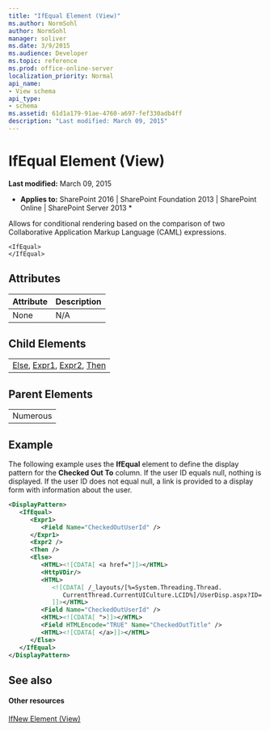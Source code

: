 ```yaml
---
title: "IfEqual Element (View)"
ms.author: NormSohl
author: NormSohl
manager: soliver
ms.date: 3/9/2015
ms.audience: Developer
ms.topic: reference
ms.prod: office-online-server
localization_priority: Normal
api_name:
- View schema
api_type:
- schema
ms.assetid: 61d1a179-91ae-4760-a697-fef330adb4ff
description: "Last modified: March 09, 2015"
---
```


# IfEqual Element (View)

 **Last modified:** March 09, 2015 
  
 * **Applies to:** SharePoint 2016 | SharePoint Foundation 2013 | SharePoint Online | SharePoint Server 2013 * 
  
Allows for conditional rendering based on the comparison of two Collaborative Application Markup Language (CAML) expressions.
  
```
<IfEqual>
</IfEqual>
```

## Attributes

|**Attribute**|**Description**|
|:-----|:-----|
|None  <br/> |N/A  <br/> |
   
## Child Elements

||
|:-----|
|[Else](else-element-view.md), [Expr1](expr1-element-view.md), [Expr2](expr2-element-view.md), [Then](then-element-view.md)|
   
## Parent Elements

||
|:-----|
|Numerous |
   
## Example

The following example uses the **IfEqual** element to define the display pattern for the **Checked Out To** column. If the user ID equals null, nothing is displayed. If the user ID does not equal null, a link is provided to a display form with information about the user. 
  
```XML
<DisplayPattern>
   <IfEqual>
      <Expr1>
         <Field Name="CheckedOutUserId" />
      </Expr1>
      <Expr2 />
      <Then />
      <Else>
         <HTML><![CDATA[ <a href="]]></HTML>
         <HttpVDir/>
         <HTML>
            <![CDATA[ /_layouts/[%=System.Threading.Thread.
               CurrentThread.CurrentUICulture.LCID%]/UserDisp.aspx?ID=
            ]]></HTML>
         <Field Name="CheckedOutUserId" />
         <HTML><![CDATA[ ">]]></HTML>
         <Field HTMLEncode="TRUE" Name="CheckedOutTitle" />
         <HTML><![CDATA[ </a>]]></HTML>
      </Else>
   </IfEqual>
</DisplayPattern>
```

## See also

#### Other resources

[IfNew Element (View)](ifnew-element-view.md)

